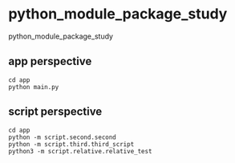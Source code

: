 # python_module_package_study
python_module_package_study

## app perspective
```
cd app
python main.py
```

## script perspective
```
cd app
python -m script.second.second
python -m script.third.third_script
python3 -m script.relative.relative_test
```

